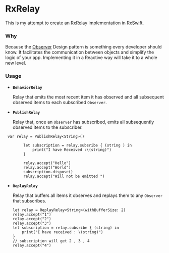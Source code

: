 # RxRelay

This is my attempt to create an [RxRelay](https://github.com/JakeWharton/RxRelay) implementation in [RxSwift](https://github.com/ReactiveX/RxSwift).
### Why 
Because the [Observer](https://en.wikipedia.org/wiki/Observer_pattern) Design pattern is something every developer should know. It facilitates the communication between objects and simplify the logic of your app. Implementing it in a Reactive way will take it to a whole new level.

### Usage 


 *  **`BehaviorRelay`**

    Relay that emits the most recent item it has observed and all subsequent observed items to each
    subscribed `Observer`.

 *  **`PublishRelay`**

    Relay that, once an `Observer` has subscribed, emits all subsequently observed items to the
    subscriber.
```
 var relay = PublishRelay<String>()
        
        let subscription = relay.subsribe { (string ) in
            print("I have Received :\(string)")
        }
        
        relay.accept("Hello")
        relay.accept("World")
        subscription.dispose()
        relay.accept("Will not be emitted ")
```

 *  **`ReplayRelay`**

    Relay that buffers all items it observes and replays them to any `Observer` that subscribes.
    ```
	let relay = ReplayRelay<String>(withBufferSize: 2)
	relay.accept("1")
	relay.accept("2")
	relay.accept("3")
	let subscription = relay.subsribe { (string) in
		print("I have received : \(string)")
    }
	// subscription will get 2 , 3 , 4
	relay.accept("4")
	```

